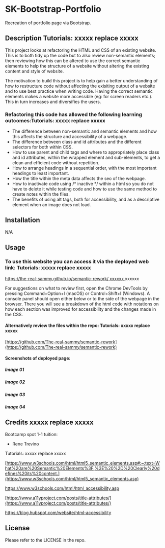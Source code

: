 # SK-Bootstrap-Portfolio
Recreation of portfolio page via Bootstrap.

## Description Tutorials: xxxxx replace  xxxxx

This project looks at refactoring the HTML and CSS of an existing website. This is to both tidy up the code but to also review non-semantic elements; then reviewing how this can be altered to use the correct semantic elements to help the structure of a website without altering the existing content and style of website. 

The motivation to build this project is to help gain a better understanding of how to restructure code without affecting the exisiting output of a website and to use best practice when writing code. Having the correct semantic elements makes a website more accessible (eg: for screen readers etc.). This in turn increases and diversifies the users. 

### Refactoring this code has allowed the following learning outcomes:Tutorials: xxxxx replace  xxxxx

- The difference between non-semantic and semantic elements and how this affects the structure and accessibility of a webpage.
- The difference between class and id attributes and the different selectors for both within CSS.
- How to use parent and child tags and where to appropriately place class and id attributes, within the wrapped element and sub-elements, to get a clean and efficient code without repetition.
- How to arrange headings in a sequential order, with the most important headings to least important.
- How the title within the meta data affects the seo of the webpage.
- How to inactivate code using /* inactive */ within a html so you do not have to delete it while testing code and how to use the same method to create notes within the files.
- The benefits of using alt tags, both for accessibility, and as a descriptive element when an image does not load.

## Installation

N/A

## Usage

### To use this website you can access it via the deployed web link: Tutorials: xxxxx replace  xxxxx

[https://the-real-sammy.github.io/semantic-rework/   xxxxxx
](https://the-real-sammy.github.io/semantic-rework/) xxxxxx

For suggestions on what to review first, open the Chrome DevTools by pressing Command+Option+I (macOS) or Control+Shift+I (Windows). A console panel should open either below or to the side of the webpage in the browser. There you will see a breakdown of the html code with notations on how each section was improved for accessibility and the changes made in the CSS. 

#### Alternatively review the files within the repo: Tutorials: xxxxx replace  xxxxx

[https://github.com/The-real-sammy/semantic-rework](https://github.com/The-real-sammy/semantic-rework)

#### Screenshots of deployed page:

##### Image 01


##### Image 02


##### Image 03


##### Image 04


## Credits xxxxx replace  xxxxx

Bootcamp spot 1-1 tuition:
- Rene Trevino

Tutorials: xxxxx replace  xxxxx

[https://www.w3schools.com/html/html5_semantic_elements.asp#:~:text=What%20are%20Semantic%20Elements%3F,%3E%20%2D%20Clearly%20defines%20its%20content.](https://www.w3schools.com/html/html5_semantic_elements.asp)

[https://www.w3schools.com/html/html_accessibility.asp
](https://www.w3schools.com/html/html_accessibility.asp)

[https://www.a11yproject.com/posts/title-attributes/](https://www.a11yproject.com/posts/title-attributes/)

[https://blog.hubspot.com/website/html-accessibility
](https://blog.hubspot.com/website/html-accessibility)

## License

Please refer to the LICENSE in the repo.
